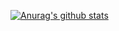 [![Anurag's github stats](https://github-readme-stats.vercel.app/api?username=fengyang95)](https://github.com/anuraghazra/github-readme-stats)

